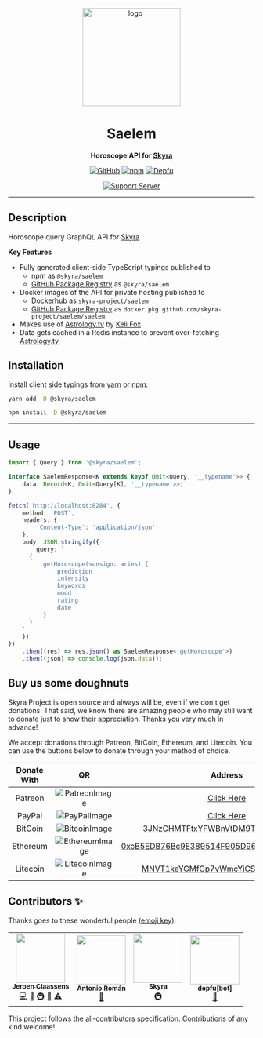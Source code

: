 <div align="center">

<img style="height: 200px" src="https://cdn.skyra.pw/gh-assets/saelem.png" height="200" alt="logo"/>

# Saelem

**Horoscope API for [Skyra]**

[![GitHub](https://img.shields.io/github/license/skyra-project/saelem)](https://github.com/skyra-project/saelem/blob/main/LICENSE.md)
[![npm](https://img.shields.io/npm/v/@skyra/saelem?color=crimson&label=TypeScript%20version&logo=npm&style=flat-square)](https://www.npmjs.com/package/@skyra/saelem)
[![Depfu](https://badges.depfu.com/badges/785b29d93aecce969a40182f63514e66/count.svg)](https://depfu.com/github/skyra-project/saelem?project_id=13933)

[![Support Server](https://discord.com/api/guilds/254360814063058944/embed.png?style=banner2)](https://join.skyra.pw/sapphire)

</div>

---

## Description

Horoscope query GraphQL API for [Skyra]

**Key Features**

-   Fully generated client-side TypeScript typings published to
    -   [npm] as `@skyra/saelem`
    -   [GitHub Package Registry] as `@skyra/saelem`
-   Docker images of the API for private hosting published to
    -   [Dockerhub] as `skyra-project/saelem`
    -   [GitHub Package Registry] as `docker.pkg.github.com/skyra-project/saelem/saelem`
-   Makes use of [Astrology.tv] by [Keli Fox]
-   Data gets cached in a Redis instance to prevent over-fetching [Astrology.tv]

## Installation

Install client side typings from [yarn] or [npm]:

```sh
yarn add -D @skyra/saelem
```

```sh
npm install -D @skyra/saelem
```

---

## Usage

```ts
import { Query } from '@skyra/saelem';

interface SaelemResponse<K extends keyof Omit<Query, '__typename'>> {
	data: Record<K, Omit<Query[K], '__typename'>>;
}

fetch('http://localhost:8284', {
	method: 'POST',
	headers: {
		'Content-Type': 'application/json'
	},
	body: JSON.stringify({
		query: `
      {
          getHoroscope(sunsign: aries) {
              prediction
              intensity
              keywords
              mood
              rating
              date
          }
      }
    `
	})
})
	.then((res) => res.json() as SaelemResponse<'getHoroscope'>)
	.then((json) => console.log(json.data));
```

## Buy us some doughnuts

Skyra Project is open source and always will be, even if we don't get donations. That said, we know there are amazing people who
may still want to donate just to show their appreciation. Thanks you very much in advance!

We accept donations through Patreon, BitCoin, Ethereum, and Litecoin. You can use the buttons below to donate through your method of choice.

| Donate With |         QR         |                                                                  Address                                                                  |
| :---------: | :----------------: | :---------------------------------------------------------------------------------------------------------------------------------------: |
|   Patreon   | ![PatreonImage][]  |                                               [Click Here](https://donate.skyra.pw/patreon)                                               |
|   PayPal    |  ![PayPalImage][]  |                                               [Click Here](https://donate.skyra.pw/paypal)                                                |
|   BitCoin   | ![BitcoinImage][]  |         [3JNzCHMTFtxYFWBnVtDM9Tt34zFbKvdwco](bitcoin:3JNzCHMTFtxYFWBnVtDM9Tt34zFbKvdwco?amount=0.01&label=Skyra%20Discord%20Bot)          |
|  Ethereum   | ![EthereumImage][] | [0xcB5EDB76Bc9E389514F905D9680589004C00190c](ethereum:0xcB5EDB76Bc9E389514F905D9680589004C00190c?amount=0.01&label=Skyra%20Discord%20Bot) |
|  Litecoin   | ![LitecoinImage][] |         [MNVT1keYGMfGp7vWmcYjCS8ntU8LNvjnqM](litecoin:MNVT1keYGMfGp7vWmcYjCS8ntU8LNvjnqM?amount=0.01&label=Skyra%20Discord%20Bot)         |

## Contributors ✨

Thanks goes to these wonderful people ([emoji key](https://allcontributors.org/docs/en/emoji-key)):

<!-- ALL-CONTRIBUTORS-LIST:START - Do not remove or modify this section -->
<!-- prettier-ignore-start -->
<!-- markdownlint-disable -->
<table>
  <tr>
    <td align="center"><a href="https://github.com/favna/"><img src="https://avatars3.githubusercontent.com/u/4019718?v=4?s=100" width="100px;" alt=""/><br /><sub><b>Jeroen Claassens</b></sub></a><br /><a href="https://github.com/skyra-project/saelem/commits?author=Favna" title="Code">💻</a> <a href="https://github.com/skyra-project/saelem/commits?author=Favna" title="Documentation">📖</a> <a href="#infra-Favna" title="Infrastructure (Hosting, Build-Tools, etc)">🚇</a> <a href="#projectManagement-Favna" title="Project Management">📆</a> <a href="https://github.com/skyra-project/saelem/commits?author=Favna" title="Tests">⚠️</a></td>
    <td align="center"><a href="https://github.com/kyranet"><img src="https://avatars0.githubusercontent.com/u/24852502?v=4?s=100" width="100px;" alt=""/><br /><sub><b>Antonio Román</b></sub></a><br /><a href="#projectManagement-kyranet" title="Project Management">📆</a></td>
    <td align="center"><a href="https://skyra.pw/"><img src="https://avatars0.githubusercontent.com/u/61647701?v=4?s=100" width="100px;" alt=""/><br /><sub><b>Skyra</b></sub></a><br /><a href="#infra-NM-EEA-Y" title="Infrastructure (Hosting, Build-Tools, etc)">🚇</a></td>
    <td align="center"><a href="https://github.com/apps/depfu"><img src="https://avatars3.githubusercontent.com/in/715?v=4?s=100" width="100px;" alt=""/><br /><sub><b>depfu[bot]</b></sub></a><br /><a href="#maintenance-depfu[bot]" title="Maintenance">🚧</a></td>
  </tr>
</table>

<!-- markdownlint-restore -->
<!-- prettier-ignore-end -->

<!-- ALL-CONTRIBUTORS-LIST:END -->

This project follows the [all-contributors](https://github.com/all-contributors/all-contributors) specification. Contributions of any kind welcome!

<!----------------- LINKS --------------->

[astrology.tv]: https://astrology.tv/
[keli fox]: https://twitter.com/KelliFoxAstro
[yarn]: https://yarnpkg.com/package/@skyra/saelem
[npm]: https://www.npmjs.com/package/@skyra/saelem
[github package registry]: https://github.com/skyra-project/saelem/packages
[dockerhub]: https://hub.docker.com/r/skyrabot/saelem
[patreonimage]: https://cdn.skyra.pw/gh-assets/patreon.png
[paypalimage]: https://cdn.skyra.pw/gh-assets/paypal.png
[bitcoinimage]: https://cdn.skyra.pw/gh-assets/bitcoin.png
[ethereumimage]: https://cdn.skyra.pw/gh-assets/ethereum.png
[litecoinimage]: https://cdn.skyra.pw/gh-assets/litecoin.png
[skyra]: https://github.com/skyra-project/skyra
